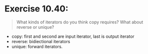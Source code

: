 # Exercise 10.40:
> What kinds of iterators do you think copy requires? What about reverse or unique?
- copy: first and second are input iterator, last is output iterator
- reverse: bidiectional iterators
- unique: forward iterators.